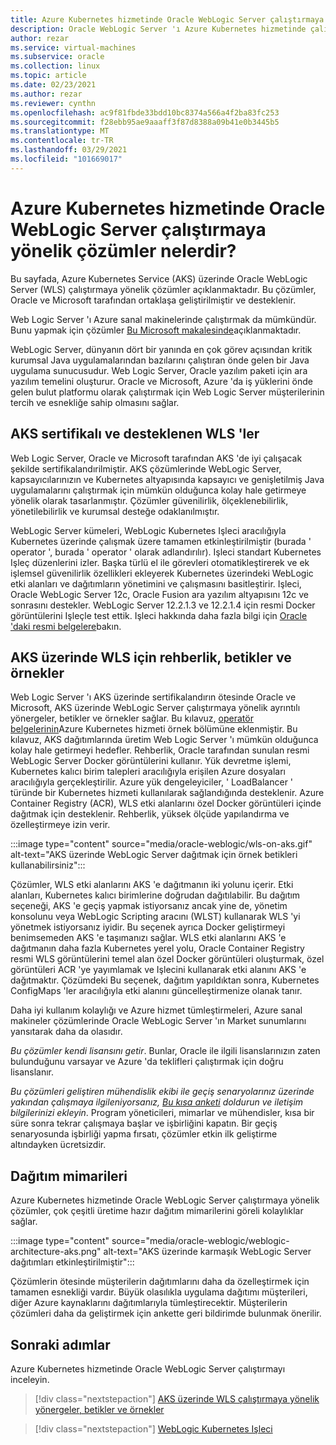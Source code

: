 ```yaml
---
title: Azure Kubernetes hizmetinde Oracle WebLogic Server çalıştırmaya yönelik çözümler nelerdir?
description: Oracle WebLogic Server 'ı Azure Kubernetes hizmetinde çalıştırmayı öğrenin.
author: rezar
ms.service: virtual-machines
ms.subservice: oracle
ms.collection: linux
ms.topic: article
ms.date: 02/23/2021
ms.author: rezar
ms.reviewer: cynthn
ms.openlocfilehash: ac9f81fbde33bdd10bc8374a566a4f2ba83fc253
ms.sourcegitcommit: f28ebb95ae9aaaff3f87d8388a09b41e0b3445b5
ms.translationtype: MT
ms.contentlocale: tr-TR
ms.lasthandoff: 03/29/2021
ms.locfileid: "101669017"
---
```

# <a name="what-are-solutions-for-running-oracle-weblogic-server-on-the-azure-kubernetes-service"></a>Azure Kubernetes hizmetinde Oracle WebLogic Server çalıştırmaya yönelik çözümler nelerdir?

Bu sayfada, Azure Kubernetes Service (AKS) üzerinde Oracle WebLogic Server (WLS) çalıştırmaya yönelik çözümler açıklanmaktadır. Bu çözümler, Oracle ve Microsoft tarafından ortaklaşa geliştirilmiştir ve desteklenir.

Web Logic Server 'ı Azure sanal makinelerinde çalıştırmak da mümkündür. Bunu yapmak için çözümler [Bu Microsoft makalesinde](./oracle-weblogic.md)açıklanmaktadır.

WebLogic Server, dünyanın dört bir yanında en çok görev açısından kritik kurumsal Java uygulamalarından bazılarını çalıştıran önde gelen bir Java uygulama sunucusudur. Web Logic Server, Oracle yazılım paketi için ara yazılım temelini oluşturur. Oracle ve Microsoft, Azure 'da iş yüklerini önde gelen bulut platformu olarak çalıştırmak için Web Logic Server müşterilerinin tercih ve esnekliğe sahip olmasını sağlar.

## <a name="wls-on-aks-certified-and-supported"></a>AKS sertifikalı ve desteklenen WLS 'ler
Web Logic Server, Oracle ve Microsoft tarafından AKS 'de iyi çalışacak şekilde sertifikalandırilmiştir. AKS çözümlerinde WebLogic Server, kapsayıcılarınızın ve Kubernetes altyapısında kapsayıcı ve genişletilmiş Java uygulamalarını çalıştırmak için mümkün olduğunca kolay hale getirmeye yönelik olarak tasarlanmıştır. Çözümler güvenilirlik, ölçeklenebilirlik, yönetilebilirlik ve kurumsal desteğe odaklanılmıştır.

WebLogic Server kümeleri, WebLogic Kubernetes Işleci aracılığıyla Kubernetes üzerinde çalışmak üzere tamamen etkinleştirilmiştir (burada ' operator ', burada ' operator ' olarak adlandırılır). Işleci standart Kubernetes Işleç düzenlerini izler. Başka türlü el ile görevleri otomatikleştirerek ve ek işlemsel güvenilirlik özellikleri ekleyerek Kubernetes üzerindeki WebLogic etki alanları ve dağıtımların yönetimini ve çalışmasını basitleştirir. Işleci, Oracle WebLogic Server 12c, Oracle Fusion ara yazılım altyapısını 12c ve sonrasını destekler. WebLogic Server 12.2.1.3 ve 12.2.1.4 için resmi Docker görüntülerini Işleçle test ettik. Işleci hakkında daha fazla bilgi için [Oracle 'daki resmi belgelere](https://oracle.github.io/weblogic-kubernetes-operator/)bakın.

## <a name="guidance-scripts-and-samples-for-wls-on-aks"></a>AKS üzerinde WLS için rehberlik, betikler ve örnekler
Web Logic Server 'ı AKS üzerinde sertifikalandırın ötesinde Oracle ve Microsoft, AKS üzerinde WebLogic Server çalıştırmaya yönelik ayrıntılı yönergeler, betikler ve örnekler sağlar. Bu kılavuz, [operatör belgelerinin](https://oracle.github.io/weblogic-kubernetes-operator/samples/simple/azure-kubernetes-service/)Azure Kubernetes hizmeti örnek bölümüne eklenmiştir. Bu kılavuz, AKS dağıtımlarında üretim Web Logic Server 'ı mümkün olduğunca kolay hale getirmeyi hedefler. Rehberlik, Oracle tarafından sunulan resmi WebLogic Server Docker görüntülerini kullanır. Yük devretme işlemi, Kubernetes kalıcı birim talepleri aracılığıyla erişilen Azure dosyaları aracılığıyla gerçekleştirilir. Azure yük dengeleyiciler, ' LoadBalancer ' türünde bir Kubernetes hizmeti kullanılarak sağlandığında desteklenir. Azure Container Registry (ACR), WLS etki alanlarını özel Docker görüntüleri içinde dağıtmak için desteklenir. Rehberlik, yüksek ölçüde yapılandırma ve özelleştirmeye izin verir.

:::image type="content" source="media/oracle-weblogic/wls-on-aks.gif" alt-text="AKS üzerinde WebLogic Server dağıtmak için örnek betikleri kullanabilirsiniz":::

Çözümler, WLS etki alanlarını AKS 'e dağıtmanın iki yolunu içerir. Etki alanları, Kubernetes kalıcı birimlerine doğrudan dağıtılabilir. Bu dağıtım seçeneği, AKS 'e geçiş yapmak istiyorsanız ancak yine de, yönetim konsolunu veya WebLogic Scripting aracını (WLST) kullanarak WLS 'yi yönetmek istiyorsanız iyidir. Bu seçenek ayrıca Docker geliştirmeyi benimsemeden AKS 'e taşımanızı sağlar. WLS etki alanlarını AKS 'e dağıtmanın daha fazla Kubernetes yerel yolu, Oracle Container Registry resmi WLS görüntülerini temel alan özel Docker görüntüleri oluşturmak, özel görüntüleri ACR 'ye yayımlamak ve Işlecini kullanarak etki alanını AKS 'e dağıtmaktır. Çözümdeki Bu seçenek, dağıtım yapıldıktan sonra, Kubernetes ConfigMaps 'ler aracılığıyla etki alanını güncelleştirmenize olanak tanır.

Daha iyi kullanım kolaylığı ve Azure hizmet tümleştirmeleri, Azure sanal makineler çözümlerinde Oracle WebLogic Server 'ın Market sunumlarını yansıtarak daha da olasıdır.

_Bu çözümler kendi lisansını getir_. Bunlar, Oracle ile ilgili lisanslarınızın zaten bulunduğunu varsayar ve Azure 'da teklifleri çalıştırmak için doğru lisanslanır.

_Bu çözümleri geliştiren mühendislik ekibi ile geçiş senaryolarınız üzerinde yakından çalışmaya ilgileniyorsanız, [Bu kısa anketi](https://aka.ms/wls-on-azure-survey) doldurun ve iletişim bilgilerinizi ekleyin_. Program yöneticileri, mimarlar ve mühendisler, kısa bir süre sonra tekrar çalışmaya başlar ve işbirliğini kapatın. Bir geçiş senaryosunda işbirliği yapma fırsatı, çözümler etkin ilk geliştirme altındayken ücretsizdir.

## <a name="deployment-architectures"></a>Dağıtım mimarileri

Azure Kubernetes hizmetinde Oracle WebLogic Server çalıştırmaya yönelik çözümler, çok çeşitli üretime hazır dağıtım mimarilerini göreli kolaylıklar sağlar.

:::image type="content" source="media/oracle-weblogic/weblogic-architecture-aks.png" alt-text="AKS üzerinde karmaşık WebLogic Server dağıtımları etkinleştirilmiştir":::

Çözümlerin ötesinde müşterilerin dağıtımlarını daha da özelleştirmek için tamamen esnekliği vardır. Büyük olasılıkla uygulama dağıtımı müşterileri, diğer Azure kaynaklarını dağıtımlarıyla tümleştirecektir. Müşterilerin çözümleri daha da geliştirmek için ankette geri bildirimde bulunmak önerilir.

## <a name="next-steps"></a>Sonraki adımlar

Azure Kubernetes hizmetinde Oracle WebLogic Server çalıştırmayı inceleyin.

> [!div class="nextstepaction"]
> [AKS üzerinde WLS çalıştırmaya yönelik yönergeler, betikler ve örnekler](https://oracle.github.io/weblogic-kubernetes-operator/samples/simple/azure-kubernetes-service/)

> [!div class="nextstepaction"]
> [WebLogic Kubernetes Işleci](https://oracle.github.io/weblogic-kubernetes-operator/)
